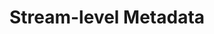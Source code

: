 ---
# -------------------------- #
#        CONTENT TYPE        #
# -------------------------- #

type: "connect"
content-type: "api-sub-structure"
key: "stream-level-metadata-object"


# -------------------------- #
#        OBJECT INFO         #
# -------------------------- #

title: "Stream-level Metadata"
description: |
  {% include misc/data-files.html %}
  {{ api.data-structures.metadata.stream-level.description | flatify }}


# -------------------------- #
#      OBJECT ATTRIBUTES     #
# -------------------------- #

object-attributes:
  - name: "database-name"
    type: "string"
    description: "**For database sources only**. The name of the database containing the stream."
    modifiable: false
    applies-to: "mysql, oracle, postgres"
    value: |
      <DATABASE_NAME>

  - name: "forced-replication-method"
    type: "string"
    description: |
      Indicates which Replication Method is required for the stream. Possible values are:

      - `FULL_TABLE` - The stream is using [Full Table Replication]({{ link.replication.full-table | prepend: site.baseurl }})
      - `INCREMENTAL` - The stream is using [Key-based Incremental Replication]({{ link.replication.key-based-incremental | prepend: site.baseurl }})
      - `LOG_BASED` - The stream is using [Log-based Incremental Replication]({{ link.replication.log-based-incremental | prepend: site.baseurl }}).
    modifiable: false
    applies-to: "xero, salesforce, shopify, zendesk, hubspot, uservoice"
    value: |
      INCREMENTAL

  - name: "is-view"
    type: "boolean"
    description: "**For database sources only.** Indicates if the stream is a database view."
    modifiable: false
    applies-to: ""
    value: |
      false

  - name: "replication-key"
    type: "string"
    description: "Indicates the field being used as the stream's [Replication Key]({{ link.replication.rep-keys | prepend: site.baseurl }})."
    modifiable: true
    applies-to: "mysql, oracle, salesforce, db2, postgres"
    value: |
      updated_at

  - name: "replication-method"
    type: "string"
    description: |
      The Replication Method the stream uses to replicate data. Accepted values are:

      - `FULL_TABLE` - The stream is using [Full Table Replication]({{ link.replication.full-table | prepend: site.baseurl }})
      - `INCREMENTAL` - The stream is using [Key-based Incremental Replication]({{ link.replication.key-based-incremental | prepend: site.baseurl }})
      - `LOG_BASED` - The stream is using [Log-based Incremental Replication]({{ link.replication.log-based-incremental | prepend: site.baseurl }}). **Note**: This method is only available for certain database sources, and requires additional setup to use.
    modifiable: true
    applies-to: "xero, shopify, salesforce, zendesk, hubspot"
    value: |
      INCREMENTAL

  - name: "row-count"
    type: "integer"
    description: "**For database sources only.** The number of rows (records) in the stream."
    modifiable: false
    applies-to: "oracle, mysql"
    value: |
      55

  - name: "schema-name"
    type: "string"
    description: "**For database sources only.** The name of the schema containing the stream."
    modifiable: false
    applies-to: "oracle, postgres"
    value: |
      <SCHEMA_NAME>

  - name: "selected"
    type: "boolean"
    description: |
      Indicates whether a stream should be set to replicate. Accepted values are:

      - `true` - The stream is selected and data for selected fields will be replicated
      - `false` - The stream is not selected and no data will be replicated
    modifiable: true
    applies-to: "all"
    value: |
      true

  - name: "table-key-properties"
    type: "array"
    description: |
      An array of strings listing the fields that make up the key properties of the table. These are the table's defined Primary Keys.
    modifiable: false
    applies-to: "all"
    value: |
      id, created_at

  - name: "valid-replication-keys"
    type: "array"
    description: |
      An array of strings indicating the fields valid for use as [Replication Keys]({{ link.replication.rep-keys | prepend: site.baseurl }}) in [Key-based Incremental Replication]({{ link.replication.key-based-incremental | prepend: site.baseurl }}) (`replication-method: INCREMENTAL`).

      **Note**: For SaaS sources, the fields listed in this array are pre-defined by Stitch and will be used as the Replication Keys for the stream. They cannot be modified.
    modifiable: false
    applies-to: "bronto, hubspot, harvest-forecast, db2, shopify, salesforce, xero"
    value: |
      updated_at

  - name: "view-key-properties"
    type: "array"
    description: "**For database sources only.** An array of strings listing the fields that make up the key properties of the view."
    modifiable: false 
    applies-to: "oracle, postgres, mysql, db2"
    value: |
      <TODO>

examples:
  - type: "Database source (non-view)"
    code: |
      {
        "metadata": {
          "database-name": "demni2mf59dt10",
          "selected": true,
          "is-view": false,
          "replication-method": "FULL_TABLE",
          "row-count": 13,
          "schema-name": "public",
          "table-key-properties": [
            "id"
          ]
        }
      }

  - type: "Database source (view)"
    code: |
      {
        "metadata": {
          "database-name": "demni2mf59dt10",
          "selected": true,
          "replication-method":"INCREMENTAL",
          "replication-key":"updated_at",
          "is-view": true,
          "row-count": 156,
          "schema-name": "heroku",
          "view-key-properties": [
            "customer_id"
          ]
        }
      }

  - type: "SaaS source"
    code: |
      {
        "metadata": {
          "forced-replication-method": "INCREMENTAL",
          "selected": true,
          "table-key-properties": [
            "id"
          ],
          "valid-replication-keys": [
            "updated_at"
          ]
        }
      }
---